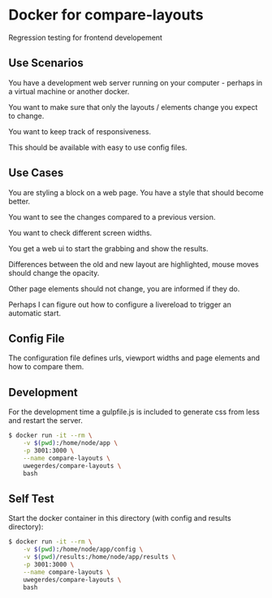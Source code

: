 # Docker for compare-layouts

Regression testing for frontend developement

## Use Scenarios

You have a development web server running on your computer - perhaps in a virtual machine or another docker.

You want to make sure that only the layouts / elements change you expect to change.

You want to keep track of responsiveness.

This should be available with easy to use config files.

## Use Cases

You are styling a block on a web page. You have a style that should become better.

You want to see the changes compared to a previous version.

You want to check different screen widths.

You get a web ui to start the grabbing and show the results.

Differences between the old and new layout are highlighted, mouse moves should change the opacity.

Other page elements should not change, you are informed if they do.

Perhaps I can figure out how to configure a livereload to trigger an automatic start.

## Config File

The configuration file defines urls, viewport widths and page elements and how to compare them.

## Development

For the development time a gulpfile.js is included to generate css from less and restart the server.

```bash
$ docker run -it --rm \
	-v $(pwd):/home/node/app \
	-p 3001:3000 \
	--name compare-layouts \
	uwegerdes/compare-layouts \
	bash
```

## Self Test

Start the docker container in this directory (with config and results directory):

```bash
$ docker run -it --rm \
	-v $(pwd):/home/node/app/config \
	-v $(pwd)/results:/home/node/app/results \
	-p 3001:3000 \
	--name compare-layouts \
	uwegerdes/compare-layouts \
	bash
```


